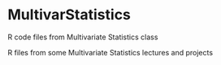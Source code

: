 # MultivarStatistics
R code files from Multivariate Statistics class

R files from some Multivariate Statistics lectures and projects
